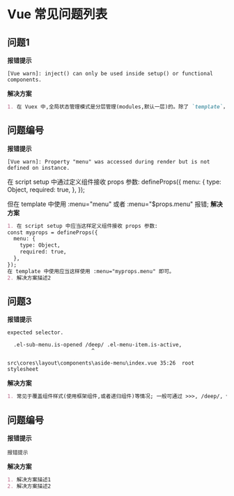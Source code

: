 # Vue 常见问题列表

## 问题1

**报错提示**

```nginx
[Vue warn]: inject() can only be used inside setup() or functional components.
```

**解决方案**

```markdown
1. 在 Vuex 中,全局状态管理模式是分层管理(modules,默认一层)的。除了 `template`，`script setup` 外，想获取全局状态管理的缓存数据,内部会使用到 inject 方法，从而导致该问题触发。所以不要在函数内部函数中使用 `store = useStore()` 或者 `useStore()`，这样就可以避免该问题触发。
```


## 问题编号

**报错提示**

```nginx
[Vue warn]: Property "menu" was accessed during render but is not defined on instance.
```

在 script setup 中通过定义组件接收 props 参数:
defineProps({
  menu: {
    type: Object,
    required: true,
  },
});

但在 template 中使用 :menu="menu" 或者 :menu="$props.menu" 报错;
**解决方案**

```markdown
1. 在 script setup 中应当这样定义组件接收 props 参数:
const myprops = defineProps({
  menu: {
    type: Object,
    required: true,
  },
});
在 template 中使用应当这样使用 :menu="myprops.menu" 即可。
2. 解决方案描述2
```



## 问题3

**报错提示**

```nginx
expected selector.
 
  .el-sub-menu.is-opened /deep/ .el-menu-item.is-active,
                           ^
 
src\cores\layout\components\aside-menu\index.vue 35:26  root stylesheet
```

**解决方案**

```markdown
1. 常见于覆盖组件样式(使用框架组件,或者递归组件)等情况; 一般可通过 >>>, /deep/, v::deep 进行样式穿透解决此类问题; Vue3 中建议使用 v::deep。
```



## 问题编号

**报错提示**

```nginx
报错提示
```

**解决方案**

```markdown
1. 解决方案描述1
2. 解决方案描述2
```